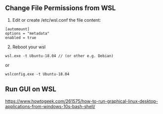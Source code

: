 ## Change File Permissions from WSL
1. Edit or create /etc/wsl.conf
the file content:
```
[automount]
options = "metadata"
enabled = true
```

2. Reboot your wsl
```
wsl.exe -t Ubuntu-18.04 // (or other e.g. Debian)
```
or 
```
wslconfig.exe -t Ubuntu-18.04
```

## Run GUI on WSL
https://www.howtogeek.com/261575/how-to-run-graphical-linux-desktop-applications-from-windows-10s-bash-shell/

